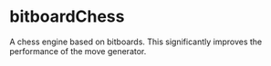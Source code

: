 # bitboardChess

A chess engine based on bitboards.
This significantly improves the performance of the move generator.
